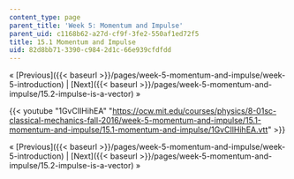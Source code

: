 ```yaml
---
content_type: page
parent_title: 'Week 5: Momentum and Impulse'
parent_uid: c1168b62-a27d-cf9f-3fe2-550af1ed72f5
title: 15.1 Momentum and Impulse
uid: 82d8bb71-3390-c984-2d1c-66e939cfdfdd
---
```


« [Previous]({{< baseurl >}}/pages/week-5-momentum-and-impulse/week-5-introduction) | [Next]({{< baseurl >}}/pages/week-5-momentum-and-impulse/15.2-impulse-is-a-vector) »

{{< youtube "1GvCIlHihEA" "https://ocw.mit.edu/courses/physics/8-01sc-classical-mechanics-fall-2016/week-5-momentum-and-impulse/15.1-momentum-and-impulse/15.1-momentum-and-impulse/1GvCIlHihEA.vtt" >}}

« [Previous]({{< baseurl >}}/pages/week-5-momentum-and-impulse/week-5-introduction) | [Next]({{< baseurl >}}/pages/week-5-momentum-and-impulse/15.2-impulse-is-a-vector) »